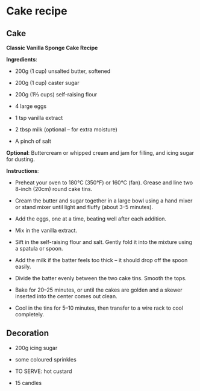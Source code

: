# Cake recipe

## Cake

__Classic Vanilla Sponge Cake Recipe__

__Ingredients__:

+ 200g (1 cup) unsalted butter, softened

+ 200g (1 cup) caster sugar

+ 200g (1⅔ cups) self-raising flour

+ 4 large eggs

+ 1 tsp vanilla extract

+ 2 tbsp milk (optional – for extra moisture)

+ A pinch of salt

__Optional__: Buttercream or whipped cream and jam for filling, and icing sugar for dusting.

__Instructions__:

+ Preheat your oven to 180°C (350°F) or 160°C (fan). Grease and line two 8-inch (20cm) round cake tins.

+ Cream the butter and sugar together in a large bowl using a hand mixer or stand mixer until light and fluffy (about 3–5 minutes).

+ Add the eggs, one at a time, beating well after each addition.

+ Mix in the vanilla extract.

+ Sift in the self-raising flour and salt. Gently fold it into the mixture using a spatula or spoon.

+ Add the milk if the batter feels too thick – it should drop off the spoon easily.

+ Divide the batter evenly between the two cake tins. Smooth the tops.

+ Bake for 20–25 minutes, or until the cakes are golden and a skewer inserted into the center comes out clean.

+ Cool in the tins for 5–10 minutes, then transfer to a wire rack to cool completely.



## Decoration

+ 200g icing sugar
+ some coloured sprinkles

+ TO SERVE: hot custard
+ 15 candles